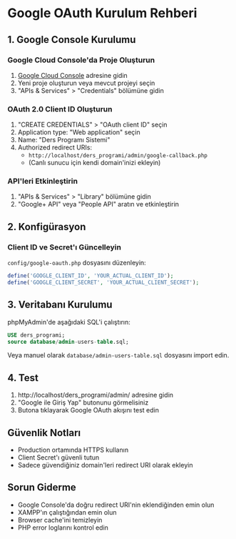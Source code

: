 # Google OAuth Kurulum Rehberi

## 1. Google Console Kurulumu

### Google Cloud Console'da Proje Oluşturun
1. [Google Cloud Console](https://console.cloud.google.com/) adresine gidin
2. Yeni proje oluşturun veya mevcut projeyi seçin
3. "APIs & Services" > "Credentials" bölümüne gidin

### OAuth 2.0 Client ID Oluşturun
1. "CREATE CREDENTIALS" > "OAuth client ID" seçin
2. Application type: "Web application" seçin
3. Name: "Ders Programı Sistemi"
4. Authorized redirect URIs:
   - `http://localhost/ders_programi/admin/google-callback.php`
   - (Canlı sunucu için kendi domain'inizi ekleyin)

### API'leri Etkinleştirin
1. "APIs & Services" > "Library" bölümüne gidin
2. "Google+ API" veya "People API" aratın ve etkinleştirin

## 2. Konfigürasyon

### Client ID ve Secret'ı Güncelleyin
`config/google-oauth.php` dosyasını düzenleyin:

```php
define('GOOGLE_CLIENT_ID', 'YOUR_ACTUAL_CLIENT_ID');
define('GOOGLE_CLIENT_SECRET', 'YOUR_ACTUAL_CLIENT_SECRET');
```

## 3. Veritabanı Kurulumu

phpMyAdmin'de aşağıdaki SQL'i çalıştırın:

```sql
USE ders_programi;
source database/admin-users-table.sql;
```

Veya manuel olarak `database/admin-users-table.sql` dosyasını import edin.

## 4. Test

1. http://localhost/ders_programi/admin/ adresine gidin
2. "Google ile Giriş Yap" butonunu görmelisiniz
3. Butona tıklayarak Google OAuth akışını test edin

## Güvenlik Notları

- Production ortamında HTTPS kullanın
- Client Secret'ı güvenli tutun
- Sadece güvendiğiniz domain'leri redirect URI olarak ekleyin

## Sorun Giderme

- Google Console'da doğru redirect URI'nin eklendiğinden emin olun
- XAMPP'ın çalıştığından emin olun
- Browser cache'ini temizleyin
- PHP error loglarını kontrol edin